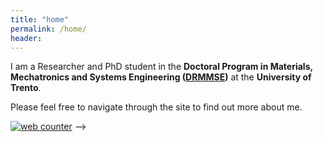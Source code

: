 ```yaml
---
title: "home"
permalink: /home/
header:
---
```


<p>I am a Researcher and PhD student in the <b>Doctoral Program in Materials, Mechatronics and Systems Engineering (<a href="https://www.unitn.it/drmmse/">DRMMSE</a>)</b> at the <b>University of Trento</b>. 

<p>Please feel free to navigate through the site to find out more about me.</p>

<a href="http://www.hitwebcounter.com" target="_blank">
<img src="https://hitwebcounter.com/counter/counter.php?page=8082559&style=0038&nbdigits=5&type=page&initCount=0" title="Free Counter" Alt="web counter"   border="0" /></a>   -->
